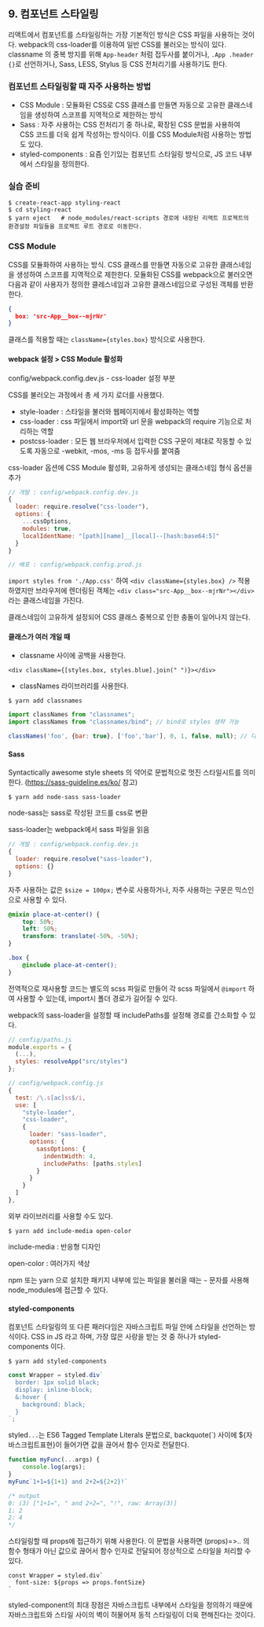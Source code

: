 ## 9. 컴포넌트 스타일링

리액트에서 컴포넌트를 스타일링하는 가장 기본적인 방식은 CSS 파일을 사용하는 것이다. webpack의 css-loader를 이용하여 일반 CSS를 불러오는 방식이 있다. classname 의 중복 방지를 위해 `App-header` 처럼 접두사를 붙이거나, `.App .header {}`로 선언하거나, Sass, LESS, Stylus 등 CSS 전처리기를 사용하기도 한다.


### 컴포넌트 스타일링할 때 자주 사용하는 방법

* CSS Module : 모듈화된 CSS로 CSS 클래스를 만들면 자동으로 고유한 클래스네임을 생성하여 스코프를 지역적으로 제한하는 방식
* Sass : 자주 사용하는 CSS 전처리기 중 하나로, 확장된 CSS 문법을 사용하여 CSS 코드를 더욱 쉽게 작성하는 방식이다. 이를 CSS Module처럼 사용하는 방법도 있다.
* styled-components : 요즘 인기있는 컴포넌트 스타일링 방식으로, JS 코드 내부에서 스타일을 정의한다.


### 실습 준비

```shell
$ create-react-app styling-react
$ cd styling-react
$ yarn eject   # node_modules/react-scripts 경로에 내장된 리액트 프로젝트의 환경설정 파일들을 프로젝트 루트 경로로 이동한다.
```


### CSS Module

CSS를 모듈화하여 사용하는 방식. CSS 클래스를 만들면 자동으로 고유한 클래스네임을 생성하여 스코프를 지역적으로 제한한다. 모듈화된 CSS를 webpack으로 불러오면 다음과 같이 사용자가 정의한 클레스네임과 고유한 클래스네임으로 구성된 객체를 반환한다.

```json
{
  box: 'src-App__box--mjrNr'
}
```

클래스를 적용할 때는 `className={styles.box}` 방식으로 사용한다.


#### webpack 설정 > CSS Module 활성화

config/webpack.config.dev.js - css-loader 설정 부분

CSS를 불러오는 과정에서 총 세 가지 로더를 사용했다.

* style-loader : 스타일을 불러와 웹페이지에서 활성화하는 역할
* css-loader : css 파일에서 import와 url 문을 webpack의 require 기능으로 처리하는 역할
* postcss-loader : 모든 웹 브라우저에서 입력한 CSS 구문이 제대로 작동할 수 있도록 자동으로 -webkit, -mos, -ms 등 접두사를 붙여줌

css-loader 옵션에 CSS Module 활성화, 고유하게 생성되는 클래스네임 형식 옵션을 추가

```javascript
// 개발 : config/webpack.config.dev.js
{
  loader: require.resolve("css-loader"),
  options: {
    ...cssOptions,
    modules: true,
    localIdentName: "[path][name]__[local]--[hash:base64:5]"
  }
}

// 배포 : config/webpack.config.prod.js
```

`import styles from './App.css'` 하여 `<div className={styles.box} />` 적용하였지만 브라우저에 렌더링된 객체는 `<div class="src-App__box--mjrNr"></div>`라는 클래스네임을 가진다.

클래스네임이 고유하게 설정되어 CSS 클래스 중복으로 인한 충돌이 일어나지 않는다.


#### 클래스가 여러 개일 때

* classname 사이에 공백을 사용한다.

`<div className={[styles.box, styles.blue].join(" ")}></div>`

* classNames 라이브러리를 사용한다.

```shell
$ yarn add classnames
```

```javascript
import classNames from "classnames";
import classNames from "classnames/bind"; // bind로 styles 생략 가능

classNames('foo', {bar: true}, ['foo','bar'], 0, 1, false, null); // 다양한 형식으로 사용 가능
```

#### Sass

Syntactically awesome style sheets 의 약어로 문법적으로 멋진 스타일시트를 의미한다. (https://sass-guideline.es/ko/ 참고)

```shell
$ yarn add node-sass sass-loader
```

node-sass는 sass로 작성된 코드를 css로 변환

sass-loader는 webpack에서 sass 파일을 읽음

```javascript
// 개발 : config/webpack.config.dev.js
{
  loader: require.resolve("sass-loader"),
  options: {}
}
```

자주 사용하는 값은 `$size = 100px;` 변수로 사용하거나, 자주 사용하는 구문은 믹스인으로 사용할 수 있다.

```scss
@mixin place-at-center() {
    top: 50%;
    left: 50%;
    transform: translate(-50%, -50%);
}

.box {
    @include place-at-center();
}
```

전역적으로 재사용할 코드는 별도의 scss 파일로 만들어 각 scss 파일에서 `@import` 하여 사용할 수 있는데, import시 폴더 경로가 길어질 수 있다.

webpack의 sass-loader을 설정할 때 includePaths를 설정해 경로를 간소화할 수 있다.

```javascript
// config/paths.js
module.exports = {
  (...),
  styles: resolveApp("src/styles")
};
```

```javascript
// config/webpack.config.js
{
  test: /\.s[ac]ss$/i,
  use: [
    "style-loader",
    "css-loader",
    {
      loader: "sass-loader",
      options: {
        sassOptions: {
          indentWidth: 4,
          includePaths: [paths.styles]
        }
      }
    }
  ]
},
```

외부 라이브러리를 사용할 수도 있다.

```shell
$ yarn add include-media open-color
```

include-media : 반응형 디자인

open-color : 여러가지 색상

npm 또는 yarn 으로 설치한 패키지 내부에 있는 파일을 불러올 때는 `~` 문자를 사용해 node_modules에 접근할 수 있다.


#### styled-components

컴포넌트 스타일링의 또 다른 패러다임은 자바스크립트 파일 안에 스타일을 선언하는 방식이다. CSS in JS 라고 하며, 가장 많은 사랑을 받는 것 중 하나가 styled-components 이다.

```shell
$ yarn add styled-components
```

```javascript
const Wrapper = styled.div`
  border: 1px solid black;
  display: inline-block;
  &:hover {
    background: black;
  }
`;
```

styled`...`는 ES6 Tagged Template Literals 문법으로, backquote(`) 사이에 ${자바스크립트표현}이 들어가면 값을 끊어서 함수 인자로 전달한다.

```javascript
function myFunc(...args) {
	console.log(args);
}
myFunc`1+1=${1+1} and 2+2=${2+2}!`

/* output
0: (3) ["1+1=", " and 2+2=", "!", raw: Array(3)]
1: 2
2: 4
*/
```

스타일링할 때 props에 접근하기 위해 사용한다. 이 문법을 사용하면 (props)=>.. 의 함수 형태가 아닌 값으로 끊어서 함수 인자로 전달되어 정상적으로 스타일을 처리할 수 있다.

```
const Wrapper = styled.div`
  font-size: ${props => props.fontSize}
`
```

styled-component의 최대 장점은 자바스크립트 내부에서 스타일을 정의하기 때문에 자바스크립트와 스타일 사이의 벽이 허물어져 동적 스타일링이 더욱 편해진다는 것이다.

